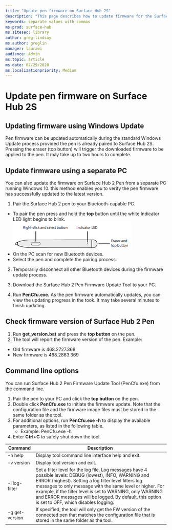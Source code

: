 ```yaml
---
title: "Update pen firmware on Surface Hub 2S"
description: "This page describes how to update firmware for the Surface Hub 2 Pen."
keywords: separate values with commas
ms.prod: surface-hub
ms.sitesec: library
author: greg-lindsay
ms.author: greglin
manager: laurawi
audience: Admin
ms.topic: article
ms.date: 02/29/2020
ms.localizationpriority: Medium
---
```


# Update pen firmware on Surface Hub 2S


## Updating firmware using Windows Update 

Pen firmware can be updated automatically during the standard Windows Update process provided the pen is already paired to Surface Hub 2S. Pressing the eraser (top button) will trigger the downloaded firmware to be applied to the pen. It may take up to two hours to complete.


## Update firmware using a separate PC

You can also update the firmware on Surface Hub 2 Pen from a separate PC running Windows 10. this method enables you to verify the pen firmware has successfully updated to the latest version.

1. Pair the Surface Hub 2 pen to your Bluetooth-capable PC.

- To pair the pen press and hold the **top** button until the white Indicator LED light begins to blink. <br>
![Surface Hub 2 Pen](images/sh2-pen-1.png) <br>
- On the PC scan for new Bluetooth devices.
- Select the pen and complete the pairing process.

2. Temporarily disconnect all other Bluetooth devices during the firmware update process.

3. Download the Surface Hub 2 Pen Firmware Update Tool to your PC.
4. Run **PenCfu.exe.** As the pen firmware automatically updates, you can view the updating progress in the took. It may take several minutes to finish updating.

## Check firmware version of Surface Hub 2 Pen

1. Run **get_version.bat** and press the **top button** on the pen.
2. The tool will report the firmware version of the pen. Example:
- Old firmware is 468.2727.368
- New firmware is 468.2863.369

## Command line options
You can run Surface Hub 2 Pen Firmware Update Tool (PenCfu.exe) from the command line.


1. Pair the pen to your PC and click the **top button** on the pen.
2. Double click **PenCfu.exe** to initiate the firmware update. Note that the configuration file and the firmware image files must be stored in the same folder as the tool.
3. For additional options, run **PenCfu.exe -h** to display the available parameters, as listed in the following table.  
    - Example: PenCfu.exe -h
4. Enter **Ctrl+C** to safely shut down the tool.

 

| **Command**    | **Description**                                                                                                                                                                                                                                                                                                                                                                                |
| -------------- | ---------------------------------------------------------------------------------------------------------------------------------------------------------------------------------------------------------------------------------------------------------------------------------------------------------------------------------------------------------------------------------------------- |
| -h help        | Display tool command line interface help and exit.                                                                                                                                                                                                                                                                                                                                             |
| -v version     | Display tool version and exit.                                                                                                                                                                                                                                                                                                                                                                 |
| -l log-filter  | Set a filter level for the log file. Log messages have 4 possible levels: DEBUG (lowest), INFO, WARNING and ERROR (highest). Setting a log filter level filters log messages to only message with the same level or higher. For example, if the filter level is set to WARNING, only WARNING and ERROR messages will be logged. By default, this option is set to OFF, which disables logging. |
| -g get-version | If specified, the tool will only get the FW version of the connected pen that matches the configuration file that is stored in the same folder as the tool.                                                                                                                                                                                                                                    |

 
 

